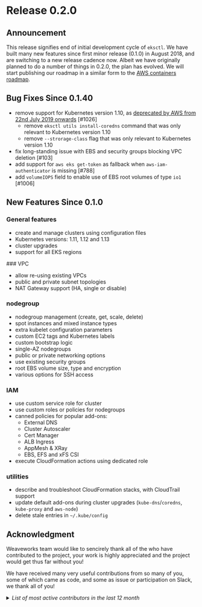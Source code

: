 # Release 0.2.0

## Announcement

This release signifies end of initial development cycle of `eksctl`.
We have built many new features since first minor release (0.1.0)
in August 2018, and are switching to a new release cadence now.
Albeit we have originally planned to do a number of things in 0.2.0,
the plan has evolved. We will start publishing our roadmap in a similar
form to the [AWS containers roadmap](https://github.com/aws/containers-roadmap/projects/1). 

## Bug Fixes Since 0.1.40

- remove support for Kubernetes version 1.10, as [deprecated by AWS from 22nd July 2019 onwards](https://docs.aws.amazon.com/eks/latest/userguide/kubernetes-versions.html) [#1026]
  - remove `eksctl utils install-coredns` command that was only relevant to Kubernetes version 1.10
  - remove `--strorage-class` flag that was only relevant to Kubernetes version 1.10
- fix long-standing issue with EBS and security groups blocking VPC deletion [#103]
- add support for `aws eks get-token` as fallback when `aws-iam-authenticator` is missing [#788]
- add `volumeIOPS` field to enable use of EBS root volumes of type `io1` [#1006]

## New Features Since 0.1.0

### General features

- create and manage clusters using configuration files
- Kubernetes versions: 1.11, 1.12 and 1.13
- cluster upgrades
- support for all EKS regions

### VPC

- allow re-using existing VPCs
- public and private subnet topologies
- NAT Gateway support (HA, single or disable)

### nodegroup

- nodegroup management (create, get, scale, delete)
- spot instances and mixed instance types
- extra kubelet configuration parameters
- custom EC2 tags and Kubernetes labels
- custom bootstrap logic
- single-AZ nodegroups
- public or private networking options
- use existing security groups
- root EBS volume size, type and encryption
- various options for SSH access

### IAM

- use custom service role for cluster
- use custom roles or policies for nodegroups
- canned policies for popular add-ons:
  - External DNS
  - Cluster Autoscaler
  - Cert Manager
  - ALB Ingress
  - AppMesh & XRay
  - EBS, EFS and xFS CSI
- execute CloudFormation actions using dedicated role

### utilities

- describe and troubleshoot CloudFormation stacks, with CloudTrail support
- update default add-ons during cluster upgrades (`kube-dns`/`coredns`, `kube-proxy` and `aws-node`)
- delete stale entries in `~/.kube/config`

## Acknowledgment

Weaveworks team would like to sencirely thank all of the who have
contributed to the project, your work is highly appreciated and
the project would get thus far without you!

We have received many very useful contributions from so many of
you, some of which came as code, and some as issue or participation
on Slack, we thank all of you!

<details>
  <summary><i>List of most active contributors in the last 12 month</i></summary>

  @richardcase
  @christopherhein
  @mumoshu
  @adamjohnson01
  @archisgore
  @Lazyshot
  @kschumy
  @toricls
  @cristian-radu
  @tedmiston
  @karinnainiguez
  @Chabane
  @tiffanyfay
  @yutachaos
  @gruebel
  @jstrachan
  @PaulMaddox
  @ozzieba
  @mukaibot
  @jmcarp
  @gotjosh
  @philoserf
  @pawelprazak
  @nckturner
  @af12066
  @mgalgs
  @Jeffwan
  @paulbsch
  @arbourd
  @cbluth
  @knorby
  @gchaincl
  @mcfedr
  @overdrive3000
  @prageethw
  @patstrom
  @sdarwin
  @unguiculus
  @Yannig
  @IPyandy
  @bowlesns
  @derwasp
  @mikeroyal
  @superseb
  @zironycho
  @dcherman
  @silviogutierrez
  @sixth
  @dresnick-sf
  @jonk
  @danielfm
  @denwwer
  @thapakazi
  @lucioveloso
  @callmeradical
  @manabusakai
  @justincormack
  @austbot
  @pdavies011010
  @mreferre
  @flou
  @polothy
  @Tyil
  @cpaika
  @arun-gupta
  @cdenneen
  @danielchalef
  @mrichman
  @whereisaaron
  @StevenACoffman
  @procyclinsur
  @braderhart
  @aparamon
  @JasonSwindle
  @jicowan
  @olipachi
  @trondhindenes
  @milkowski
  @dingn1
  @jamesalbert
  @stevepe-1
  @ArseniiPetrovich
  @jvanzyl
  @redborian
  @tkang007
  @elirankon
  @alexclifford
  @arielvinas
  @bnutt
  @voxxit

</details>
